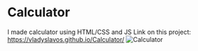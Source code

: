 # Calculator
I made calculator using HTML/CSS and JS
Link on this project: https://vladyslavos.github.io/Calculator/
![Calculator](https://user-images.githubusercontent.com/67589338/102226633-47593080-3ef1-11eb-9c8a-909fdb0d6f24.png)
